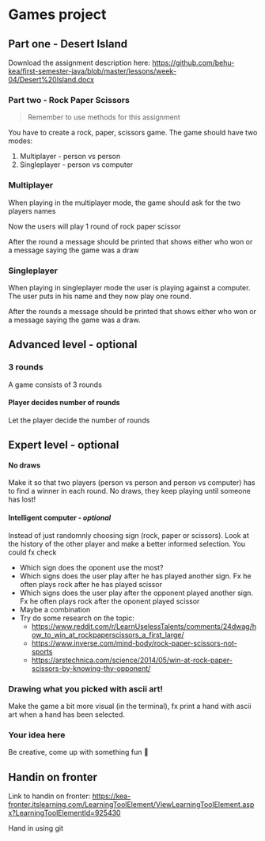 

# Games project



## Part one - Desert Island

Download the assignment description here: https://github.com/behu-kea/first-semester-java/blob/master/lessons/week-04/Desert%20Island.docx



### Part two - Rock Paper Scissors

> Remember to use methods for this assignment

You have to create a rock, paper, scissors game. The game should have two modes:

1. Multiplayer - person vs person
2. Singleplayer - person vs computer



### Multiplayer

When playing in the multiplayer mode, the game should ask for the two players names 

Now the users will play 1 round of rock paper scissor

After the round a message should be printed that shows either who won or a message saying the game was a draw 



### Singleplayer

When playing in singleplayer mode the user is playing against a computer. The user puts in his name and they now play one round. 

After the rounds a message should be printed that shows either who won or a message saying the game was a draw. 



## Advanced level - optional

### 3 rounds

A game consists of 3 rounds



#### Player decides number of rounds

Let the player decide the number of rounds



## Expert level - optional

#### No draws

Make it so that two players (person vs person and person vs computer) has to find a winner in each round. No draws, they keep playing until someone has lost!



#### Intelligent computer - *optional*

Instead of just randomnly choosing sign (rock, paper or scissors). Look at the history of the other player and make a better informed selection. You could fx check

- Which sign does the oponent use the most?
- Which signs does the user play after he has played another sign. Fx he often plays rock after he has played scissor
- Which signs does the user play after the opponent played another sign. Fx he often plays rock after the oponent played scissor
- Maybe a combination
- Try do some research on the topic:
  -  https://www.reddit.com/r/LearnUselessTalents/comments/24dwag/how_to_win_at_rockpaperscissors_a_first_large/
  -  https://www.inverse.com/mind-body/rock-paper-scissors-not-sports
  -  https://arstechnica.com/science/2014/05/win-at-rock-paper-scissors-by-knowing-thy-opponent/



### Drawing what you picked with ascii art!

Make the game a bit more visual (in the terminal), fx print a hand with ascii art when a hand has been selected. 



### Your idea here

Be creative, come up with something fun 🎉



## Handin on fronter

Link to handin on fronter: https://kea-fronter.itslearning.com/LearningToolElement/ViewLearningToolElement.aspx?LearningToolElementId=925430

Hand in using git
